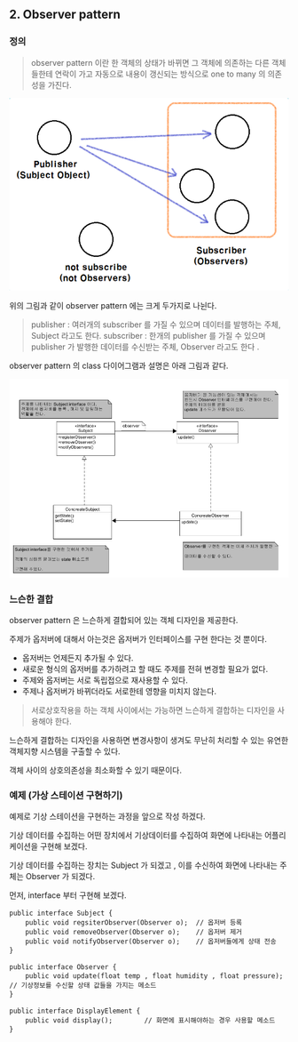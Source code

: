 ## 2. Observer pattern

### 정의

>observer pattern 이란 한 객체의 상태가 바뀌면 그 객체에 의존하는 다른 객체들한테 연락이 가고 자동으로 내용이 갱신되는 방식으로
one to many 의 의존성을 가진다.

![base](/src/main/md/observer/img/ob1.PNG)

위의 그림과 같이 observer pattern 에는 크게 두가지로 나뉜다. 

>publisher  : 여러개의 subscriber 를 가질 수 있으며 데이터를 발행하는 주체, Subject 라고도 한다.
>subscriber : 한개의 publisher 를 가질 수 있으며 publisher 가 발행한 데이터를 수신받는 주체, Observer 라고도 한다 .

observer pattern 의 class 다이어그램과 설명은 아래 그림과 같다.

![base_archi](/src/main/md/observer/img/ob2.PNG)

### 느슨한 결합
observer pattern 은 느슨하게 결합되어 있는 객체 디자인을 제공한다.

주제가 옵저버에 대해서 아는것은 옵저버가 인터페이스를 구현 한다는 것 뿐이다.

* 옵저버는 언제든지 추가될 수 있다.
* 새로운 형식의 옵저버를 추가하려고 할 때도 주제를 전혀 변경할 필요가 없다.
* 주제와 옵저버는 서로 독립접으로 재사용할 수 있다.
* 주제나 옵저버가 바뀌더라도 서로한테 영향을 미치지 않는다.

> 서로상호작용을 하는 객체 사이에서는 가능하면 느슨하게 결합하는 디자인을 사용해야 한다.

느슨하게 결합하는 디자인을 사용하면 변경사항이 생겨도 무난히 처리할 수 있는 유연한 객체지향 시스템을 구출할 수 있다.

객체 사이의 상호의존성을 최소화할 수 있기 때문이다.

### 예제 (가상 스테이션 구현하기)

예제로 기상 스테이션을 구현하는 과정을 앞으로 작성 하겠다.

기상 데이터를 수집하는 어떤 장치에서 기상데이터를 수집하여 화면에 나타내는 어플리케이션을 구현해 보겠다.

기상 데이터를 수집하는 장치는 Subject 가 되겠고 , 이를 수신하여 화면에 나타내는 주체는 Observer 가 되겠다. 

먼저, interface 부터 구현해 보겠다. 

~~~
public interface Subject {
    public void regsiterObserver(Observer o);  // 옵저버 등록
    public void removeObserver(Observer o);    // 옵저버 제거
    public void notifyObserver(Observer o);    // 옵저버들에게 상태 전송
}
~~~

~~~
public interface Observer {
    public void update(float temp , float humidity , float pressure);   // 기상정보를 수신할 상태 값들을 가지는 메소드
}
~~~

~~~
public interface DisplayElement {
    public void display();        // 화면에 표시해야하는 경우 사용할 메소드
}
~~~


